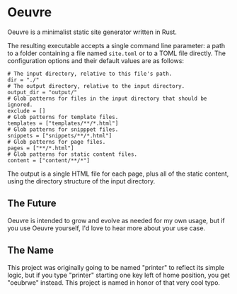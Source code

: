 # Oeuvre

Oeuvre is a minimalist static site generator written in Rust.

The resulting executable accepts a single command line parameter: a path to a folder containing a file named `site.toml` or to a TOML file directly. The configuration options and their default values are as follows:

```
# The input directory, relative to this file's path.
dir = "./"
# The output directory, relative to the input directory.
output_dir = "output/"
# Glob patterns for files in the input directory that should be ignored.
exclude = []
# Glob patterns for template files.
templates = ["templates/**/*.html"]
# Glob patterns for snipppet files.
snippets = ["snippets/**/*.html"]
# Glob patterns for page files.
pages = ["**/*.html"]
# Glob patterns for static content files.
content = ["content/**/*"]
```

The output is a single HTML file for each page, plus all of the static content, using the directory structure of the input directory.

## The Future

Oeuvre is intended to grow and evolve as needed for my own usage, but if you use Oeuvre yourself, I'd love to hear more about your use case.

## The Name

This project was originally going to be named "printer" to reflect its simple logic, but if you type "printer" starting one key left of home position, you get "oeubrwe" instead. This project is named in honor of that very cool typo.
